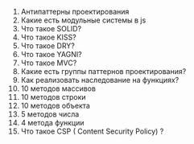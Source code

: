 1.  Антипаттерны проектирования
1.  Какие есть модульные системы в js
1.  Что такое SOLID?
1.  Что такое KISS?
1.  Что такое DRY?
1.  Что такое YAGNI?
1.  Что такое MVC?
1.  Какие есть группы паттернов проектирования?
1.  Как реализовать наследование на функциях?
1.  10 методов массивов
1.  10 методов строки
1.  10 методов объекта
1.  5 методов числа
1.  4 метода функции
1.  Что такое CSP ( Content Security Policy) ?
